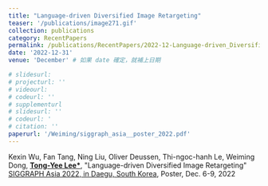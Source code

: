 ```yaml
---
title: "Language-driven Diversified Image Retargeting"
teaser: '/publications/image271.gif'
collection: publications
category: RecentPapers
permalink: /publications/RecentPapers/2022-12-Language-driven_Diversified_Image_Retargeting
date: '2022-12-31'
venue: 'December' # 如果 date 確定，就補上日期

# slidesurl: 
# projecturl: ''
# videourl: 
# codeurl: ''
# supplementurl
# slidesurl: ''
# codeurl: '
# citation: ''
paperurl: '/Weiming/siggraph_asia__poster_2022.pdf'
---
```


Kexin Wu, Fan Tang, Ning Liu, Oliver Deussen, Thi-ngoc-hanh Le, Weiming Dong, <strong><u>Tong-Yee Lee*</u></strong>, "Language-driven Diversified Image Retargeting" [SIGGRAPH Asia 2022, in Daegu, South Korea](https://sa2022.siggraph.org/en/), Poster, Dec. 6-9, 2022

